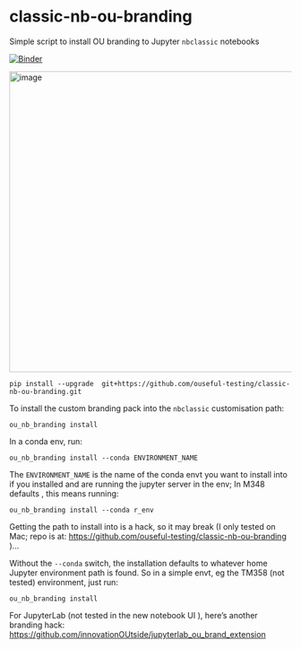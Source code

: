 # classic-nb-ou-branding
Simple script to install OU branding to Jupyter `nbclassic` notebooks

[![Binder](https://mybinder.org/badge_logo.svg)](https://mybinder.org/v2/gh/ouseful-testing/classic-nb-ou-branding/HEAD?urlpath=tree)

<img width="536" alt="image" src="https://user-images.githubusercontent.com/82988/220650261-d03ea376-9c0d-4412-8381-5d6893937bd2.png">



```
pip install --upgrade  git+https://github.com/ouseful-testing/classic-nb-ou-branding.git
```

To install the custom branding pack into the `nbclassic` customisation path:

```
ou_nb_branding install
```

In a conda env, run:

```
ou_nb_branding install --conda ENVIRONMENT_NAME
```

The `ENVIRONMENT_NAME` is the name of the conda envt you want to install into if you installed and are running the jupyter server in the env; In M348 defaults , this means running:
 
`ou_nb_branding install --conda r_env`
 
Getting the path to install into is a hack, so it may break (I only tested on Mac; repo is at: https://github.com/ouseful-testing/classic-nb-ou-branding )...
 
Without the `--conda` switch, the installation defaults to whatever home Jupyter environment path is found. So in a simple envt, eg the TM358 (not tested) environment, just run:
 
`ou_nb_branding install`
 
For JupyterLab (not tested in the new notebook UI ), here’s another branding hack: https://github.com/innovationOUtside/jupyterlab_ou_brand_extension
